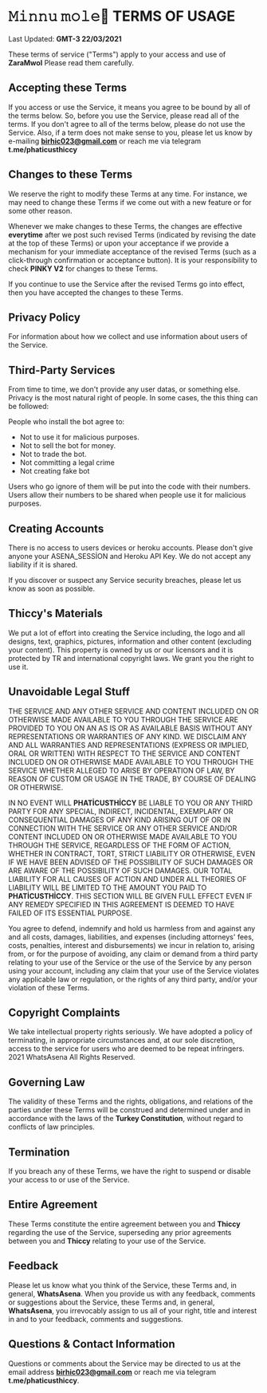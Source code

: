 # **𝙼𝚒𝚗𝚗𝚞 𝚖𝚘𝚕𝚎🦋** TERMS OF USAGE

Last Updated: **GMT-3 22/03/2021**

These terms of service ("Terms") apply to your access and use of **ZaraMwol** Please read them carefully.


## Accepting these Terms

If you access or use the Service, it means you agree to be bound by all of the terms below. So, before you use the Service, please read all of the terms. If you don't agree to all of the terms below, please do not use the Service. Also, if a term does not make sense to you, please let us know by e-mailing **birhic023@gmail.com** or reach me via telegram **t.me/phaticusthiccy**


## Changes to these Terms

We reserve the right to modify these Terms at any time. For instance, we may need to change these Terms if we come out with a new feature or for some other reason.

Whenever we make changes to these Terms, the changes are effective **everytime** after we post such revised Terms (indicated by revising the date at the top of these Terms) or upon your acceptance if we provide a mechanism for your immediate acceptance of the revised Terms (such as a click-through confirmation or acceptance button). It is your responsibility to check **PINKY V2** for changes to these Terms.

If you continue to use the Service after the revised Terms go into effect, then you have accepted the changes to these Terms.


## Privacy Policy

For information about how we collect and use information about users of the Service.


## Third-Party Services

From time to time, we don't provide any user datas, or something else. Privacy is the most natural right of people.
In some cases, the this thing can be followed:

People who install the bot agree to:
- Not to use it for malicious purposes.
- Not to sell the bot for money.
- Not to trade the bot.
- Not committing a legal crime
- Not creating fake bot

Users who go ignore of them will be put into the code with their numbers.
Users allow their numbers to be shared when people use it for malicious purposes.


## Creating Accounts

There is no access to users devices or heroku accounts. Please don't give anyone your ASENA_SESSİON and Heroku API Key. We do not accept any liability if it is shared.

If you discover or suspect any Service security breaches, please let us know as soon as possible.


## **Thiccy's** Materials

We put a lot of effort into creating the Service including, the logo and all designs, text, graphics, pictures, information and other content (excluding your content). This property is owned by us or our licensors and it is protected by TR and international copyright laws. We grant you the right to use it.


## Unavoidable Legal Stuff

THE SERVICE AND ANY OTHER SERVICE AND CONTENT INCLUDED ON OR OTHERWISE MADE AVAILABLE TO YOU THROUGH THE SERVICE ARE PROVIDED TO YOU ON AN AS IS OR AS AVAILABLE BASIS WITHOUT ANY REPRESENTATIONS OR WARRANTIES OF ANY KIND. WE DISCLAIM ANY AND ALL WARRANTIES AND REPRESENTATIONS (EXPRESS OR IMPLIED, ORAL OR WRITTEN) WITH RESPECT TO THE SERVICE AND CONTENT INCLUDED ON OR OTHERWISE MADE AVAILABLE TO YOU THROUGH THE SERVICE WHETHER ALLEGED TO ARISE BY OPERATION OF LAW, BY REASON OF CUSTOM OR USAGE IN THE TRADE, BY COURSE OF DEALING OR OTHERWISE.

IN NO EVENT WILL **PHATİCUSTHİCCY** BE LIABLE TO YOU OR ANY THIRD PARTY FOR ANY SPECIAL, INDIRECT, INCIDENTAL, EXEMPLARY OR CONSEQUENTIAL DAMAGES OF ANY KIND ARISING OUT OF OR IN CONNECTION WITH THE SERVICE OR ANY OTHER SERVICE AND/OR CONTENT INCLUDED ON OR OTHERWISE MADE AVAILABLE TO YOU THROUGH THE SERVICE, REGARDLESS OF THE FORM OF ACTION, WHETHER IN CONTRACT, TORT, STRICT LIABILITY OR OTHERWISE, EVEN IF WE HAVE BEEN ADVISED OF THE POSSIBILITY OF SUCH DAMAGES OR ARE AWARE OF THE POSSIBILITY OF SUCH DAMAGES. OUR TOTAL LIABILITY FOR ALL CAUSES OF ACTION AND UNDER ALL THEORIES OF LIABILITY WILL BE LIMITED TO THE AMOUNT YOU PAID TO **PHATİCUSTHİCCY**. THIS SECTION WILL BE GIVEN FULL EFFECT EVEN IF ANY REMEDY SPECIFIED IN THIS AGREEMENT IS DEEMED TO HAVE FAILED OF ITS ESSENTIAL PURPOSE.

You agree to defend, indemnify and hold us harmless from and against any and all costs, damages, liabilities, and expenses (including attorneys' fees, costs, penalties, interest and disbursements) we incur in relation to, arising from, or for the purpose of avoiding, any claim or demand from a third party relating to your use of the Service or the use of the Service by any person using your account, including any claim that your use of the Service violates any applicable law or regulation, or the rights of any third party, and/or your violation of these Terms.


## Copyright Complaints

We take intellectual property rights seriously. We have adopted a policy of terminating, in appropriate circumstances and, at our sole discretion, access to the service for users who are deemed to be repeat infringers. 2021 WhatsAsena All Rights Reserved.


## Governing Law

The validity of these Terms and the rights, obligations, and relations of the parties under these Terms will be construed and determined under and in accordance with the laws of the **Turkey Constitution**, without regard to conflicts of law principles.


## Termination

If you breach any of these Terms, we have the right to suspend or disable your access to or use of the Service.


## Entire Agreement

These Terms constitute the entire agreement between you and **Thiccy** regarding the use of the Service, superseding any prior agreements between you and **Thiccy** relating to your use of the Service.


## Feedback

Please let us know what you think of the Service, these Terms and, in general, **WhatsAsena**. When you provide us with any feedback, comments or suggestions about the Service, these Terms and, in general, **WhatsAsena**, you irrevocably assign to us all of your right, title and interest in and to your feedback, comments and suggestions.


## Questions & Contact Information

Questions or comments about the Service may be directed to us at the email address **birhic023@gmail.com** or reach me via telegram **t.me/phaticusthiccy**.
